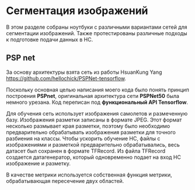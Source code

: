 # Сегментация изображений
В этом разделе собраны ноутбуки с различными вариантами сетей для сегментации изображений.
Также протестированы различные подходы к подготовке подачи данных в НС.

## PSP net
За основу архитектуры взята сеть из работы HsuanKung Yang https://github.com/hellochick/PSPNet-tensorflow.

Поскольку основная целью написания моего кода было понять принцип построения **PSPnet**, оригинальная архитектура сети **PSPNet50** была немного урезана.
Код переписан под **функциональный API Tensorflow**.

Для обучения сеть использует изображения самолетов и размеченную базу.
Изображения разметки записаны в формате JPEG. Этот формат несколько размывает края разметки, поэтому было необходимо предварительно
обрабатывать изображения разметки для точного разбиения на классы.
Чтобы ускорить обучение НС, файлы с изображениями и разметкой предварительно обрабатывались, весь датасет был сохранен в формате TFRecord.
Из файла TFRecord создается датагенератор, который одновременно подает на вход НС изображение и разметку.

В качестве метрики используется собственная функция метрики, обрабатывающая пересечение двух областей.
